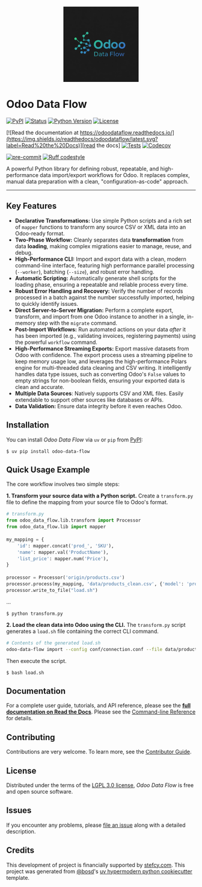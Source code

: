 <p align="center">
  <img src="https://raw.githubusercontent.com/OdooDataFlow/odoo-data-flow/master/docs/_static/icon.png" width="200">
</p>

# Odoo Data Flow

[![PyPI](https://img.shields.io/pypi/v/odoo-data-flow.svg)][pypi status]
[![Status](https://img.shields.io/pypi/status/odoo-data-flow.svg)][pypi status]
[![Python Version](https://img.shields.io/pypi/pyversions/odoo-data-flow)][pypi status]
[![License](https://img.shields.io/pypi/l/odoo-data-flow)][license]

[![Read the documentation at https://odoodataflow.readthedocs.io/](https://img.shields.io/readthedocs/odoodataflow/latest.svg?label=Read%20the%20Docs)][read the docs]
[![Tests](https://github.com/OdooDataFlow/odoo-data-flow/workflows/Tests/badge.svg)][tests]
[![Codecov](https://codecov.io/gh/OdooDataFlow/odoo-data-flow/branch/master/graph/badge.svg)][codecov]

[![pre-commit](https://img.shields.io/badge/pre--commit-enabled-brightgreen?logo=pre-commit&logoColor=white)][pre-commit]
[![Ruff codestyle][ruff badge]][ruff project]

[pypi status]: https://pypi.org/project/odoo-data-flow/
[read the docs]: https://odoodataflow.readthedocs.io/
[tests]: https://github.com/OdooDataFlow/odoo-data-flow/actions?workflow=Tests
[codecov]: https://app.codecov.io/gh/OdooDataFlow/odoo-data-flow
[pre-commit]: https://github.com/pre-commit/pre-commit
[ruff badge]: https://img.shields.io/endpoint?url=https://raw.githubusercontent.com/astral-sh/ruff/main/assets/badge/v2.json
[ruff project]: https://github.com/charliermarsh/ruff

A powerful Python library for defining robust, repeatable, and high-performance data import/export workflows for Odoo. It replaces complex, manual data preparation with a clean, "configuration-as-code" approach.

---

## Key Features

- **Declarative Transformations:** Use simple Python scripts and a rich set of `mapper` functions to transform any source CSV or XML data into an Odoo-ready format.
- **Two-Phase Workflow:** Cleanly separates data **transformation** from data **loading**, making complex migrations easier to manage, reuse, and debug.
- **High-Performance CLI:** Import and export data with a clean, modern command-line interface, featuring high performance parallel processing (`--worker`), batching (`--size`), and robust error handling.
- **Automatic Scripting:** Automatically generate shell scripts for the loading phase, ensuring a repeatable and reliable process every time.
- **Robust Error Handling and Recovery:** Verify the number of records processed in a batch against the number successfully imported, helping to quickly identify issues.
- **Direct Server-to-Server Migration:** Perform a complete export, transform, and import from one Odoo instance to another in a single, in-memory step with the `migrate` command.
- **Post-Import Workflows:** Run automated actions on your data _after_ it has been imported (e.g., validating invoices, registering payments) using the powerful `workflow` command.
- **High-Performance Streaming Exports:** Export massive datasets from Odoo with confidence. The export process uses a streaming pipeline to keep memory usage low, and leverages the high-performance Polars engine for multi-threaded data cleaning and CSV writing. It intelligently handles data type issues, such as converting Odoo's `False` values to empty strings for non-boolean fields, ensuring your exported data is clean and accurate.
- **Multiple Data Sources**: Natively supports CSV and XML files. Easily extendable to support other sources like databases or APIs.
- **Data Validation:** Ensure data integrity before it even reaches Odoo.


## Installation

You can install _Odoo Data Flow_ via `uv` or `pip` from [PyPI]:

```console
$ uv pip install odoo-data-flow
```

## Quick Usage Example

The core workflow involves two simple steps:

**1. Transform your source data with a Python script.**
Create a `transform.py` file to define the mapping from your source file to Odoo's format.

```python
# transform.py
from odoo_data_flow.lib.transform import Processor
from odoo_data_flow.lib import mapper

my_mapping = {
    'id': mapper.concat('prod_', 'SKU'),
    'name': mapper.val('ProductName'),
    'list_price': mapper.num('Price'),
}

processor = Processor('origin/products.csv')
processor.process(my_mapping, 'data/products_clean.csv', {'model': 'product.product'})
processor.write_to_file("load.sh")
```
...
```console
$ python transform.py
```

**2. Load the clean data into Odoo using the CLI.**
The `transform.py` script generates a `load.sh` file containing the correct CLI command.

```bash
# Contents of the generated load.sh
odoo-data-flow import --config conf/connection.conf --file data/products_clean.csv --model product.product ...
```
Then execute the script.
```console
$ bash load.sh
```

## Documentation

For a complete user guide, tutorials, and API reference, please see the **[full documentation on Read the Docs][read the docs]**.
Please see the [Command-line Reference] for details.

## Contributing

Contributions are very welcome.
To learn more, see the [Contributor Guide].

## License

Distributed under the terms of the [LGPL 3.0 license][license],
_Odoo Data Flow_ is free and open source software.

## Issues

If you encounter any problems,
please [file an issue] along with a detailed description.

## Credits

This development of project is financially supported by [stefcy.com].
This project was generated from [@bosd]'s [uv hypermodern python cookiecutter] template.

[stefcy.com]: https://stefcy.com
[@bosd]: https://github.com/bosd
[pypi]: https://pypi.org/
[uv hypermodern python cookiecutter]: https://github.com/bosd/cookiecutter-uv-hypermodern-python
[file an issue]: https://github.com/OdooDataFlow/odoo-data-flow/issues
[pip]: https://pip.pypa.io/

<!-- github-only -->

[license]: https://github.com/OdooDataFlow/odoo-data-flow/blob/main/LICENSE
[contributor guide]: https://github.com/OdooDataFlow/odoo-data-flow/blob/main/CONTRIBUTING.md
[command-line reference]: https://odoo-data-flow.readthedocs.io/en/latest/usage.html
